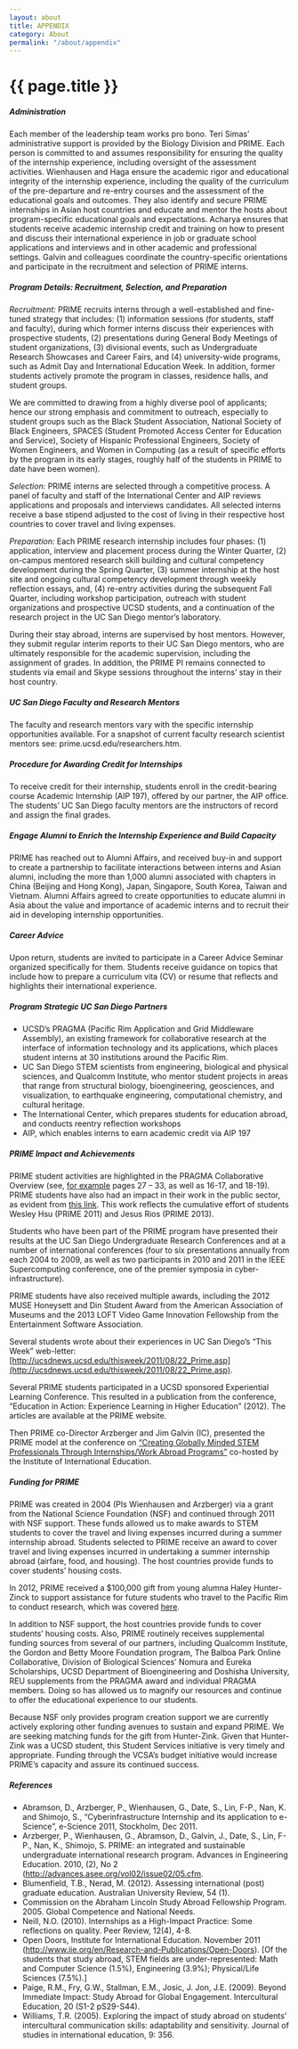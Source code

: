 ```yaml
---
layout: about
title: APPENDIX
category: About
permalink: "/about/appendix"
---
```


# {{ page.title }}

##### Administration

Each member of the leadership team works pro bono. Teri Simas’ administrative support is provided by the Biology Division and PRIME. Each person is committed to and assumes responsibility for ensuring the quality of the internship experience, including oversight of the assessment activities. Wienhausen and Haga ensure the academic rigor and educational integrity of the internship experience, including the quality of the curriculum of the pre-departure and re-entry courses and the assessment of the educational goals and outcomes. They also identify and secure PRIME internships in Asian host countries and educate and mentor the hosts about program-specific educational goals and expectations. Acharya ensures that students receive academic internship credit and training on how to present and discuss their international experience in job or graduate school applications and interviews and in other academic and professional settings. Galvin and colleagues coordinate the country-specific orientations and participate in the recruitment and selection of PRIME interns.

##### Program Details: Recruitment, Selection, and Preparation

_Recruitment:_ PRIME recruits interns through a well-established and fine-tuned strategy that includes: (1) information sessions (for students, staff and faculty), during which former interns discuss their experiences with prospective students, (2) presentations during General Body Meetings of student organizations, (3) divisional events, such as Undergraduate Research Showcases and Career Fairs, and (4) university-wide programs, such as Admit Day and International Education Week. In addition, former students actively promote the program in classes, residence halls, and student groups.

We are committed to drawing from a highly diverse pool of applicants; hence our strong emphasis and commitment to outreach, especially to student groups such as the Black Student Association, National Society of Black Engineers, SPACES (Student Promoted Access Center for Education and Service), Society of Hispanic Professional Engineers, Society of Women Engineers, and Women in Computing (as a result of specific efforts by the program in its early stages, roughly half of the students in PRIME to date have been women).

_Selection:_ PRIME interns are selected through a competitive process. A panel of faculty and staff of the International Center and AIP reviews applications and proposals and interviews candidates. All selected interns receive a base stipend adjusted to the cost of living in their respective host countries to cover travel and living expenses.

_Preparation:_ Each PRIME research internship includes four phases: (1) application, interview and placement process during the Winter Quarter, (2) on-campus mentored research skill building and cultural competency development during the Spring Quarter, (3) summer internship at the host site and ongoing cultural competency development through weekly reflection essays, and, (4) re-entry activities during the subsequent Fall Quarter, including workshop participation, outreach with student organizations and prospective UCSD students, and a continuation of the research project in the UC San Diego mentor’s laboratory.

During their stay abroad, interns are supervised by host mentors. However, they submit regular interim reports to their UC San Diego mentors, who are ultimately responsible for the academic supervision, including the assignment of grades. In addition, the PRIME PI remains connected to students via email and Skype sessions throughout the interns’ stay in their host country.

##### UC San Diego Faculty and Research Mentors 

The faculty and research mentors vary with the specific internship opportunities available. For a snapshot of current faculty research scientist mentors see: prime.ucsd.edu/researchers.htm.

##### Procedure for Awarding Credit for Internships

To receive credit for their internship, students enroll in the credit-bearing course Academic Internship (AIP 197), offered by our partner, the AIP office. The students’ UC San Diego faculty mentors are the instructors of record and assign the final grades.

##### Engage Alumni to Enrich the Internship Experience and Build Capacity

PRIME has reached out to Alumni Affairs, and received buy-in and support to create a partnership to facilitate interactions between interns and Asian alumni, including the more than 1,000 alumni associated with chapters in China (Beijing and Hong Kong), Japan, Singapore, South Korea, Taiwan and Vietnam. Alumni Affairs agreed to create opportunities to educate alumni in Asia about the value and importance of academic interns and to recruit their aid in developing internship opportunities.

##### Career Advice

Upon return, students are invited to participate in a Career Advice Seminar organized specifically for them. Students receive guidance on topics that include how to prepare a curriculum vita (CV) or resume that reflects and highlights their international experience.

##### Program Strategic UC San Diego Partners

* UCSD’s PRAGMA (Pacific Rim Application and Grid Middleware Assembly), an existing framework for collaborative research at the interface of information technology and its applications, which places student interns at 30 institutions around the Pacific Rim.
* UC San Diego STEM scientists from engineering, biological and physical sciences, and Qualcomm Institute, who mentor student projects in areas that range from structural biology, bioengineering, geosciences, and visualization, to earthquake engineering, computational chemistry, and cultural heritage.
* The International Center, which prepares students for education abroad, and conducts reentry reflection workshops
* AIP, which enables interns to earn academic credit via AIP 197

##### PRIME Impact and Achievements

PRIME student activities are highlighted in the PRAGMA Collaborative Overview (see, [for example](http://www.pragma-grid.net/images/CollaborativeOverview2013.pdf) pages 27 – 33, as well as 16-17, and 18-19). PRIME students have also had an impact in their work in the public sector, as evident from [this link](http://www.balboapark.org/bpoc/blog/haiku-hunt-mobile-app-launch#.UySPfvldWSp). This work reflects the cumulative effort of students Wesley Hsu (PRIME 2011) and Jesus Rios (PRIME 2013).

Students who have been part of the PRIME program have presented their results at the UC San Diego Undergraduate Research Conferences and at a number of international conferences (four to six presentations annually from each 2004 to 2009, as well as two participants in 2010 and 2011 in the IEEE Supercomputing conference, one of the premier symposia in cyber-infrastructure).

PRIME students have also received multiple awards, including the 2012 MUSE Honeysett and Din Student Award from the American Association of Museums and the 2013 LOFT Video Game Innovation Fellowship from the Entertainment Software Association.

Several students wrote about their experiences in UC San Diego’s “This Week” web-letter: [http://ucsdnews.ucsd.edu/thisweek/2011/08/22_Prime.asp](http://ucsdnews.ucsd.edu/thisweek/2011/08/22_Prime.asp).

Several PRIME students participated in a UCSD sponsored Experiential Learning Conference. This resulted in a publication from the conference, “Education in Action: Experience Learning in Higher Education” (2012). The articles are available at the PRIME website.

Then PRIME co-Director Arzberger and Jim Galvin (IC), presented the PRIME model at the conference on [“Creating Globally Minded STEM Professionals Through Internships/Work Abroad Programs”](http://www.iie.org/en/Who-We-Are/News-and-Events/Events/2012/STEM-Internships-Workshop) co-hosted by the Institute of International Education.

##### Funding for PRIME

PRIME was created in 2004 (PIs Wienhausen and Arzberger) via a grant from the National Science Foundation (NSF) and continued through 2011 with NSF support. These funds allowed us to make awards to STEM students to cover the travel and living expenses incurred during a summer internship abroad. Students selected to PRIME receive an award to cover travel and living expenses incurred in undertaking a summer internship abroad (airfare, food, and housing). The host countries provide funds to cover students’ housing costs.

In 2012, PRIME received a $100,000 gift from young alumna Haley Hunter-Zinck to support assistance for future students who travel to the Pacific Rim to conduct research, which was covered [here](http://ucsdnews.ucsd.edu/pressrelease/uc_san_diego_alumna_gives_100000_to_international_undergraduate_research_pr).

In addition to NSF support, the host countries provide funds to cover students’ housing costs. Also, PRIME routinely receives supplemental funding sources from several of our partners, including Qualcomm Institute, the Gordon and Betty Moore Foundation program, The Balboa Park Online Collaborative, Division of Biological Sciences’ Nomura and Eureka Scholarships, UCSD Department of Bioengineering and Doshisha University, REU supplements from the PRAGMA award and individual PRAGMA members. Doing so has allowed us to magnify our resources and continue to offer the educational experience to our students.

Because NSF only provides program creation support we are currently actively exploring other funding avenues to sustain and expand PRIME. We are seeking matching funds for the gift from Hunter-Zink. Given that Hunter-Zink was a UCSD student, this Student Services initiative is very timely and appropriate. Funding through the VCSA’s budget initiative would increase PRIME’s capacity and assure its continued success.

##### References

* Abramson, D., Arzberger, P., Wienhausen, G., Date, S., Lin, F-P., Nan, K. and Shimojo, S., “Cyberinfrastructure Internship and its application to e-Science”, e-Science 2011, Stockholm, Dec 2011.
* Arzberger, P., Wienhausen, G., Abramson, D., Galvin, J., Date, S., Lin, F-P., Nan, K., Shimojo, S. PRIME: an integrated and sustainable undergraduate international research program. Advances in Engineering Education. 2010, (2), No 2 (http://advances.asee.org/vol02/issue02/05.cfm.
* Blumenfield, T.B., Nerad, M. (2012). Assessing international (post) graduate education. Australian University Review, 54 (1).
* Commission on the Abraham Lincoln Study Abroad Fellowship Program. 2005. Global Competence and National Needs.
* Neill, N.O. (2010). Internships as a High-Impact Practice: Some reflections on quality. Peer Review, 12(4), 4-8.
* Open Doors, Institute for International Education. November 2011 (http://www.iie.org/en/Research-and-Publications/Open-Doors). [Of the students that study abroad, STEM fields are under-represented: Math and Computer Science (1.5%), Engineering (3.9%); Physical/Life Sciences (7.5%).]
* Paige, R.M., Fry, G.W., Stallman, E.M., Josic, J. Jon, J.E. (2009). Beyond Immediate Impact: Study Abroad for Global Engagement. Intercultural Education, 20 (S1-2 pS29-S44).
* Williams, T.R. (2005). Exploring the impact of study abroad on students’ intercultural communication skills: adaptability and sensitivity. Journal of studies in international education, 9: 356.